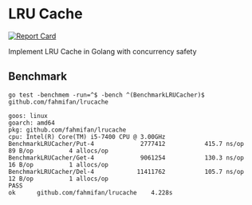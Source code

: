 # LRU Cache

[![Report Card](https://goreportcard.com/badge/github.com/fahmifan/lrucache)](https://goreportcard.com/report/github.com/fahmifan/lrucache)

Implement LRU Cache in Golang with concurrency safety

## Benchmark
```
go test -benchmem -run=^$ -bench ^(BenchmarkLRUCacher)$ github.com/fahmifan/lrucache

goos: linux
goarch: amd64
pkg: github.com/fahmifan/lrucache
cpu: Intel(R) Core(TM) i5-7400 CPU @ 3.00GHz
BenchmarkLRUCacher/Put-4         	 2777412	       415.7 ns/op	      89 B/op	       4 allocs/op
BenchmarkLRUCacher/Get-4         	 9061254	       130.3 ns/op	      16 B/op	       1 allocs/op
BenchmarkLRUCacher/Del-4         	11411762	       105.7 ns/op	      12 B/op	       1 allocs/op
PASS
ok  	github.com/fahmifan/lrucache	4.228s
```